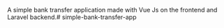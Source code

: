 A simple bank transfer application made with Vue Js on the frontend and Laravel backend.# simple-bank-transfer-app
